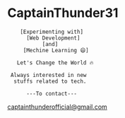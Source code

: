    #     CaptainThunder31 

        [Experimenting with]
          [Web Development]
               [and]
         [Mechine Learning 😄]

       Let's Change the World 🔥

     Always interested in new 
      stuffs related to tech.

          ---To contact---
   
   captainthunderofficial@gmail.com 
